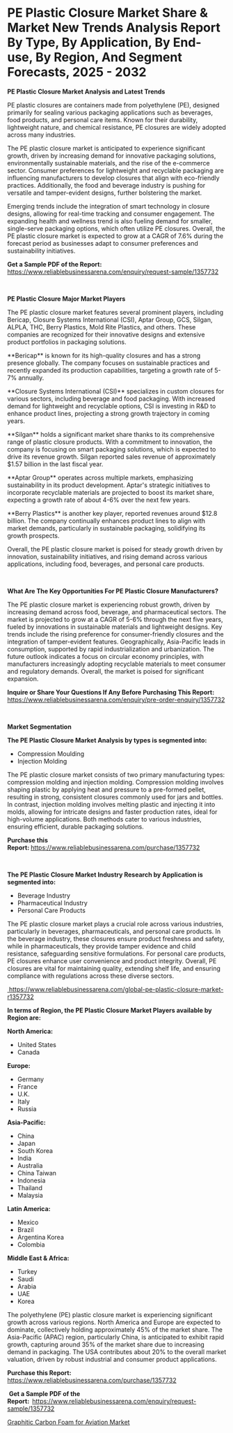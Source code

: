 <p><h1>PE Plastic Closure Market Share & Market New Trends Analysis Report By Type, By Application, By End-use, By Region, And Segment Forecasts, 2025 - 2032</h1></p><p><strong>PE Plastic Closure Market Analysis and Latest Trends</strong></p>
<p><p>PE plastic closures are containers made from polyethylene (PE), designed primarily for sealing various packaging applications such as beverages, food products, and personal care items. Known for their durability, lightweight nature, and chemical resistance, PE closures are widely adopted across many industries.</p><p>The PE plastic closure market is anticipated to experience significant growth, driven by increasing demand for innovative packaging solutions, environmentally sustainable materials, and the rise of the e-commerce sector. Consumer preferences for lightweight and recyclable packaging are influencing manufacturers to develop closures that align with eco-friendly practices. Additionally, the food and beverage industry is pushing for versatile and tamper-evident designs, further bolstering the market.</p><p>Emerging trends include the integration of smart technology in closure designs, allowing for real-time tracking and consumer engagement. The expanding health and wellness trend is also fueling demand for smaller, single-serve packaging options, which often utilize PE closures. Overall, the PE plastic closure market is expected to grow at a CAGR of 7.6% during the forecast period as businesses adapt to consumer preferences and sustainability initiatives.</p></p>
<p><strong>Get a Sample PDF of the Report:&nbsp;</strong> <a href="https://www.reliablebusinessarena.com/enquiry/request-sample/1357732?utm_campaign=2200&utm_medium=2&utm_source=Github&utm_content=ia&utm_term=02042025&utm_id=pe-plastic-closure">https://www.reliablebusinessarena.com/enquiry/request-sample/1357732</a></p>
<p>&nbsp;</p>
<p><strong>PE Plastic Closure Major Market Players</strong></p>
<p><p>The PE plastic closure market features several prominent players, including Bericap, Closure Systems International (CSI), Aptar Group, GCS, Silgan, ALPLA, THC, Berry Plastics, Mold Rite Plastics, and others. These companies are recognized for their innovative designs and extensive product portfolios in packaging solutions.</p><p>**Bericap** is known for its high-quality closures and has a strong presence globally. The company focuses on sustainable practices and recently expanded its production capabilities, targeting a growth rate of 5-7% annually.</p><p>**Closure Systems International (CSI)** specializes in custom closures for various sectors, including beverage and food packaging. With increased demand for lightweight and recyclable options, CSI is investing in R&D to enhance product lines, projecting a strong growth trajectory in coming years.</p><p>**Silgan** holds a significant market share thanks to its comprehensive range of plastic closure products. With a commitment to innovation, the company is focusing on smart packaging solutions, which is expected to drive its revenue growth. Silgan reported sales revenue of approximately $1.57 billion in the last fiscal year.</p><p>**Aptar Group** operates across multiple markets, emphasizing sustainability in its product development. Aptar's strategic initiatives to incorporate recyclable materials are projected to boost its market share, expecting a growth rate of about 4-6% over the next few years.</p><p>**Berry Plastics** is another key player, reported revenues around $12.8 billion. The company continually enhances product lines to align with market demands, particularly in sustainable packaging, solidifying its growth prospects.</p><p>Overall, the PE plastic closure market is poised for steady growth driven by innovation, sustainability initiatives, and rising demand across various applications, including food, beverages, and personal care products.</p></p>
<p>&nbsp;</p>
<p><strong>What Are The Key Opportunities For PE Plastic Closure Manufacturers?</strong></p>
<p><p>The PE plastic closure market is experiencing robust growth, driven by increasing demand across food, beverage, and pharmaceutical sectors. The market is projected to grow at a CAGR of 5-6% through the next five years, fueled by innovations in sustainable materials and lightweight designs. Key trends include the rising preference for consumer-friendly closures and the integration of tamper-evident features. Geographically, Asia-Pacific leads in consumption, supported by rapid industrialization and urbanization. The future outlook indicates a focus on circular economy principles, with manufacturers increasingly adopting recyclable materials to meet consumer and regulatory demands. Overall, the market is poised for significant expansion.</p></p>
<p><strong>Inquire or Share Your Questions If Any Before Purchasing This Report:</strong> <a href="https://www.reliablebusinessarena.com/enquiry/pre-order-enquiry/1357732?utm_campaign=2200&utm_medium=2&utm_source=Github&utm_content=ia&utm_term=02042025&utm_id=pe-plastic-closure">https://www.reliablebusinessarena.com/enquiry/pre-order-enquiry/1357732</a></p>
<p>&nbsp;</p>
<p><strong>Market Segmentation</strong></p>
<p><strong>The PE Plastic Closure Market Analysis by types is segmented into:</strong></p>
<p><ul><li>Compression Moulding</li><li>Injection Molding</li></ul></p>
<p><p>The PE plastic closure market consists of two primary manufacturing types: compression molding and injection molding. Compression molding involves shaping plastic by applying heat and pressure to a pre-formed pellet, resulting in strong, consistent closures commonly used for jars and bottles. In contrast, injection molding involves melting plastic and injecting it into molds, allowing for intricate designs and faster production rates, ideal for high-volume applications. Both methods cater to various industries, ensuring efficient, durable packaging solutions.</p></p>
<p><strong>Purchase this Report:&nbsp;</strong><a href="https://www.reliablebusinessarena.com/purchase/1357732?utm_campaign=2200&utm_medium=2&utm_source=Github&utm_content=ia&utm_term=02042025&utm_id=pe-plastic-closure">https://www.reliablebusinessarena.com/purchase/1357732</a></p>
<p>&nbsp;</p>
<p><strong>The PE Plastic Closure Market Industry Research by Application is segmented into:</strong></p>
<p><ul><li>Beverage Industry</li><li>Pharmaceutical Industry</li><li>Personal Care Products</li></ul></p>
<p><p>The PE plastic closure market plays a crucial role across various industries, particularly in beverages, pharmaceuticals, and personal care products. In the beverage industry, these closures ensure product freshness and safety, while in pharmaceuticals, they provide tamper evidence and child resistance, safeguarding sensitive formulations. For personal care products, PE closures enhance user convenience and product integrity. Overall, PE closures are vital for maintaining quality, extending shelf life, and ensuring compliance with regulations across these diverse sectors.</p></p>
<p><a href="https://www.reliablebusinessarena.com/global-pe-plastic-closure-market-r1357732?utm_campaign=2200&utm_medium=2&utm_source=Github&utm_content=ia&utm_term=02042025&utm_id=pe-plastic-closure">&nbsp;https://www.reliablebusinessarena.com/global-pe-plastic-closure-market-r1357732</a></p>
<p><strong>In terms of Region, the PE Plastic Closure Market Players available by Region are:</strong></p>
<p>
    <p> <strong> North America: </strong>
        <ul>
            <li>United States</li>
            <li>Canada</li>
        </ul>
        </p> 
    <p> <strong> Europe: </strong>
        <ul>
            <li>Germany</li>
            <li>France</li>
            <li>U.K.</li>
            <li>Italy</li>
            <li>Russia</li>
        </ul>
        </p> 
    <p> <strong> Asia-Pacific: </strong>
        <ul>
            <li>China</li>
            <li>Japan</li>
            <li>South Korea</li>
            <li>India</li>
            <li>Australia</li>
            <li>China Taiwan</li>
            <li>Indonesia</li>
            <li>Thailand</li>
            <li>Malaysia</li>
        </ul>
        </p> 
    <p> <strong> Latin America: </strong>
        <ul>
            <li>Mexico</li>
            <li>Brazil</li>
            <li>Argentina Korea</li>
            <li>Colombia</li>
        </ul>
        </p> 
    <p> <strong> Middle East & Africa: </strong>
        <ul>
            <li>Turkey</li>
            <li>Saudi</li>
            <li>Arabia</li>
            <li>UAE</li>
            <li>Korea</li>
        </ul>
    </p>
    </p>
<p><p>The polyethylene (PE) plastic closure market is experiencing significant growth across various regions. North America and Europe are expected to dominate, collectively holding approximately 45% of the market share. The Asia-Pacific (APAC) region, particularly China, is anticipated to exhibit rapid growth, capturing around 35% of the market share due to increasing demand in packaging. The USA contributes about 20% to the overall market valuation, driven by robust industrial and consumer product applications.</p></p>
<p><strong>Purchase this Report: </strong><a href="https://www.reliablebusinessarena.com/purchase/1357732?utm_campaign=2200&utm_medium=2&utm_source=Github&utm_content=ia&utm_term=02042025&utm_id=pe-plastic-closure">https://www.reliablebusinessarena.com/purchase/1357732</a></p>
<p>&nbsp;<strong>Get a Sample PDF of the Report:&nbsp;&nbsp;</strong><a href="https://www.reliablebusinessarena.com/enquiry/request-sample/1357732?utm_campaign=2200&utm_medium=2&utm_source=Github&utm_content=ia&utm_term=02042025&utm_id=pe-plastic-closure">https://www.reliablebusinessarena.com/enquiry/request-sample/1357732</a></p>
<p><strong></strong></p>
<p><p><a href="https://github.com/rahu1506/Market-Research-Report-List-7/blob/main/graphitic-carbon-foam-for-aviation-market.md?utm_campaign=2200&utm_medium=2&utm_source=Github&utm_content=ia&utm_term=02042025&utm_id=pe-plastic-closure">Graphitic Carbon Foam for Aviation Market</a></p></p>